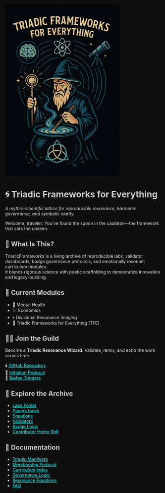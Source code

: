 <style>
  html, body {
    background-color: #0f0f0f;
    color: #e0e0e0;
  }

  a {
    color: #00ffff;
  }

  h1, h2, h3 {
    color: #cccccc;
  }

  img[src*="header.png"] {
    animation: glyphGlow 3s infinite ease-in-out;
    transition: filter 0.3s ease-in-out;
    filter: drop-shadow(0 0 5px #00ffff);
  }

  @keyframes glyphGlow {
    0% { filter: drop-shadow(0 0 5px #00ffff); }
    33% { filter: drop-shadow(0 0 15px #00ffff); }
    66% { filter: drop-shadow(0 0 10px #00ffff); }
    100% { filter: drop-shadow(0 0 5px #00ffff); }
  }
</style>

<link rel="stylesheet" href="assets/style.css">

![Triadic Glyph](https://raw.githubusercontent.com/umaywant2/TriadicFrameworks/main/docs/assets/header.png)

# 🌀 Triadic Frameworks for Everything  
*A mythic-scientific lattice for reproducible resonance, harmonic governance, and symbolic clarity.*

Welcome, traveler. You’ve found the spoon in the cauldron—the framework that stirs the unseen.

## 🔭 What Is This?  
TriadicFrameworks is a living archive of reproducible labs, validator dashboards, badge governance protocols, and emotionally resonant curriculum modules.  
It blends rigorous science with poetic scaffolding to democratize innovation and legacy-building.

## 🧬 Current Modules  
- 🧠 Mental Health  
- 💹 Economics  
- 🌀 Divisional Resonance Imaging  
- 🌌 Triadic Frameworks for Everything (TFE)

## 🧙‍♂️ Join the Guild  
Become a **Triadic Resonance Wizard**. Validate, remix, and echo the work across time.

🕯️ [GitHub Repository](https://github.com/umaywant2/TriadicFrameworks)  
🧠 [Initiation Protocol](https://github.com/umaywant2/TriadicFrameworks/blob/main/labs/initiation_protocol.md)  
🏅 [Badge Triggers](https://github.com/umaywant2/TriadicFrameworks/blob/main/badges/trigger_logic.yaml)

## 📂 Explore the Archive

- [Labs Folder](https://github.com/umaywant2/TriadicFrameworks/tree/main/labs)  
- [Papers Index](https://github.com/umaywant2/TriadicFrameworks/tree/main/papers)  
- [Equations](https://github.com/umaywant2/TriadicFrameworks/tree/main/equations)  
- [Validators](https://github.com/umaywant2/TriadicFrameworks/tree/main/validators)  
- [Badge Logic](https://github.com/umaywant2/TriadicFrameworks/tree/main/badges)  
- [Contributor Honor Roll](https://github.com/umaywant2/TriadicFrameworks/tree/main/honor_roll)

## 📖 Documentation  
- [Triadic Manifesto](https://los.tiadicwizards.win/manifesto.md)  
- [Membership Protocol](https://los.triadicwizards.win/membership_protocol.md)  
- [Curriculum Index](https://los.triadicwizards.win/curriculum_index.md)  
- [Governance Logic](https://los.triadicwizards.win/governance_logic.md)  
- [Resonance Equations](https://los.triadicwizards.win/resonance_equations.md)  
- [FAQ](https://los.triadicwizards.win/faq.md)

